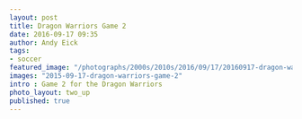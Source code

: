 ```yaml
---
layout: post
title: Dragon Warriors Game 2
date: 2016-09-17 09:35
author: Andy Eick
tags:
- soccer
featured_image: "/photographs/2000s/2010s/2016/09/17/20160917-dragon-warriors-game-2-1288-Edit.jpg"
images: "2015-09-17-dragon-warriors-game-2"
intro : Game 2 for the Dragon Warriors
photo_layout: two_up
published: true
---
```

